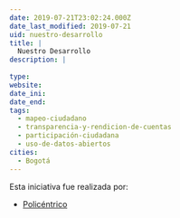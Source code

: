 ```yaml
---
date: 2019-07-21T23:02:24.000Z
date_last_modified: 2019-07-21
uid: nuestro-desarrollo
title: |
  Nuestro Desarrollo
description: |
  
type: 
website: 
date_ini: 
date_end: 
tags:
  - mapeo-ciudadano
  - transparencia-y-rendicion-de-cuentas
  - participación-ciudadana
  - uso-de-datos-abiertos
cities: 
  - Bogotá
---
```


Esta iniciativa fue realizada por:

- [Policéntrico](/organizaciones/policentrico)
